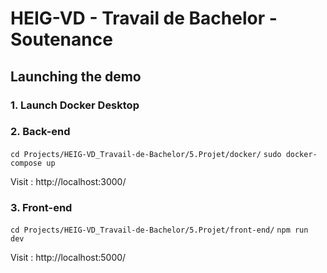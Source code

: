 # HEIG-VD - Travail de Bachelor - Soutenance

## Launching the demo

### 1. Launch Docker Desktop

### 2. Back-end

`
cd Projects/HEIG-VD_Travail-de-Bachelor/5.Projet/docker/
`
`
sudo docker-compose up
`

Visit : http://localhost:3000/

### 3. Front-end
`
cd Projects/HEIG-VD_Travail-de-Bachelor/5.Projet/front-end/
`
`
npm run dev
`

Visit : http://localhost:5000/
